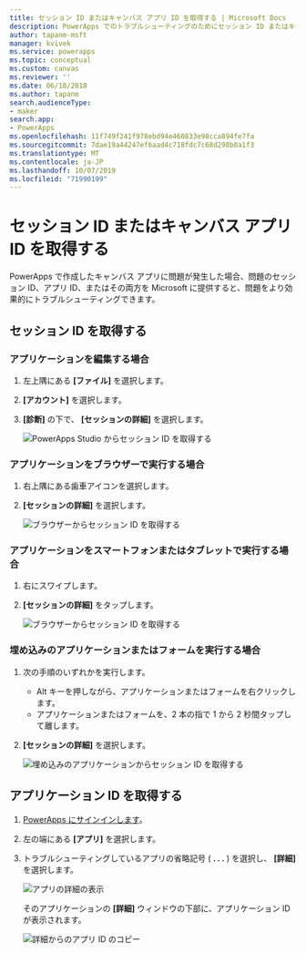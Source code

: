 ```yaml
---
title: セッション ID またはキャンバス アプリ ID を取得する | Microsoft Docs
description: PowerApps でのトラブルシューティングのためにセッション ID またはキャンバス アプリ ID を取得する方法
author: tapanm-msft
manager: kvivek
ms.service: powerapps
ms.topic: conceptual
ms.custom: canvas
ms.reviewer: ''
ms.date: 06/18/2018
ms.author: tapanm
search.audienceType:
- maker
search.app:
- PowerApps
ms.openlocfilehash: 11f749f241f978ebd94e460833e98cca894fe7fa
ms.sourcegitcommit: 7dae19a44247ef6aad4c718fdc7c68d298b0a1f3
ms.translationtype: MT
ms.contentlocale: ja-JP
ms.lasthandoff: 10/07/2019
ms.locfileid: "71990199"
---
```

# <a name="get-a-session-id-or-a-canvas-app-id"></a>セッション ID またはキャンバス アプリ ID を取得する
PowerApps で作成したキャンバス アプリに問題が発生した場合、問題のセッション ID、アプリ ID、またはその両方を Microsoft に提供すると、問題をより効果的にトラブルシューティングできます。

## <a name="get-the-session-id"></a>セッション ID を取得する

### <a name="when-editing-an-app"></a>アプリケーションを編集する場合
1. 左上隅にある **[ファイル]** を選択します。

1. **[アカウント]** を選択します。

1. **[診断]** の下で、 **[セッションの詳細]** を選択します。

    ![PowerApps Studio からセッション ID を取得する](media/get-sessionid/studio.png)

### <a name="when-running-an-app-in-a-browser"></a>アプリケーションをブラウザーで実行する場合
1. 右上隅にある歯車アイコンを選択します。

1. **[セッションの詳細]** を選択します。

    ![ブラウザーからセッション ID を取得する](media/get-sessionid/browser.png)

### <a name="when-running-an-app-on-a-phone-or-a-tablet"></a>アプリケーションをスマートフォンまたはタブレットで実行する場合
1. 右にスワイプします。

1. **[セッションの詳細]** をタップします。

    ![ブラウザーからセッション ID を取得する](media/get-sessionid/mobile.png)

### <a name="when-running-an-embedded-app-or-form"></a>埋め込みのアプリケーションまたはフォームを実行する場合
1. 次の手順のいずれかを実行します。

    - Alt キーを押しながら、アプリケーションまたはフォームを右クリックします。
    - アプリケーションまたはフォームを、2 本の指で 1 から 2 秒間タップして離します。

1. **[セッションの詳細]** を選択します。

    ![埋め込みのアプリケーションからセッション ID を取得する](media/get-sessionid/embedded.png)

## <a name="get-an-app-id"></a>アプリケーション ID を取得する
1. [PowerApps にサインインします](https://powerapps.microsoft.com)。

1. 左の端にある **[アプリ]** を選択します。

1. トラブルシューティングしているアプリの省略記号 ( **. . .** ) を選択し、 **[詳細]** を選択します。

    ![アプリの詳細の表示](./media/get-sessionid/details.png)

    そのアプリケーションの **[詳細]** ウィンドウの下部に、アプリケーション ID が表示されます。

    ![詳細からのアプリ ID のコピー](./media/get-sessionid/app-id.png)
